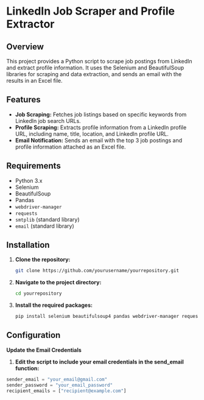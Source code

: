 # LinkedIn Job Scraper and Profile Extractor

## Overview

This project provides a Python script to scrape job postings from LinkedIn and extract profile information. It uses the Selenium and BeautifulSoup libraries for scraping and data extraction, and sends an email with the results in an Excel file.

## Features

- **Job Scraping:** Fetches job listings based on specific keywords from LinkedIn job search URLs.
- **Profile Scraping:** Extracts profile information from a LinkedIn profile URL, including name, title, location, and LinkedIn profile URL.
- **Email Notification:** Sends an email with the top 3 job postings and profile information attached as an Excel file.

## Requirements

- Python 3.x
- Selenium
- BeautifulSoup
- Pandas
- `webdriver-manager`
- `requests`
- `smtplib` (standard library)
- `email` (standard library)

## Installation

1. **Clone the repository:**

   ```bash
   git clone https://github.com/yourusername/yourrepository.git
   
2. **Navigate to the project directory:**
    ```bash
   cd yourrepository

3. **Install the required packages:**
   ```bash  
   pip install selenium beautifulsoup4 pandas webdriver-manager requests

## Configuration

**Update the Email Credentials**

1. **Edit the script to include your email credentials in the send_email function:**


```python 
sender_email = "your_email@gmail.com" 
sender_password = "your_email_password"
recipient_emails = ["recipient@example.com"]  


